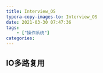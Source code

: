 ```yaml
---
title: Interview_OS
typora-copy-images-to: Interview_OS
date: 2021-03-30 07:47:36
tags:
    - ["操作系统"]
categories:
---
```


## IO多路复用
